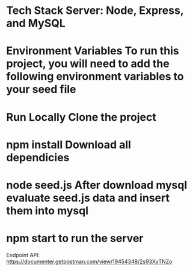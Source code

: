 
Tech Stack
Server: Node, Express, and MySQL 
================================
Environment Variables 
To run this project, you will need to add the following environment variables to your seed file
================================
Run Locally
Clone the project
================================
npm install 
Download all dependicies
================================
node seed.js
After download mysql evaluate seed.js data and insert them into mysql
================================
npm start 
to run the server
================================
Endpoint API:
https://documenter.getpostman.com/view/19454348/2s93XyTNZo

